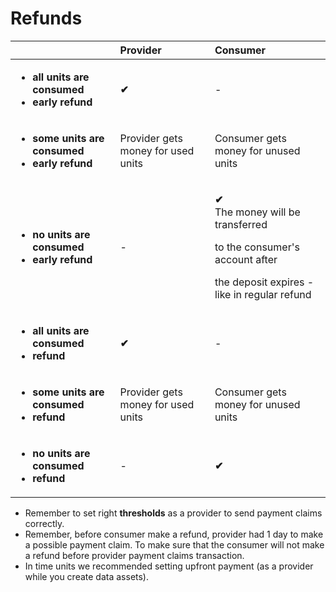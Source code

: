 # Refunds

<table>
  <thead>
    <tr>
      <th style="text-align:left"></th>
      <th style="text-align:left">Provider</th>
      <th style="text-align:left">Consumer</th>
    </tr>
  </thead>
  <tbody>
    <tr>
      <td style="text-align:left">
        <p></p>
        <ul>
          <li><b>all units are consumed</b>
          </li>
          <li><b>early refund</b>
          </li>
        </ul>
      </td>
      <td style="text-align:left"><b>&#x2714;</b>
      </td>
      <td style="text-align:left">-</td>
    </tr>
    <tr>
      <td style="text-align:left">
        <p></p>
        <ul>
          <li><b>some units are consumed</b>
          </li>
          <li><b>early refund</b>
          </li>
        </ul>
      </td>
      <td style="text-align:left">Provider gets money for used units</td>
      <td style="text-align:left">Consumer gets money for unused units</td>
    </tr>
    <tr>
      <td style="text-align:left">
        <p></p>
        <ul>
          <li><b>no units are consumed</b>
          </li>
          <li><b>early refund</b>
          </li>
        </ul>
      </td>
      <td style="text-align:left">-</td>
      <td style="text-align:left">
        <p><b>&#x2714;<br /></b>The money will be transferred</p>
        <p>to the consumer&apos;s account after</p>
        <p>the deposit expires - like in regular refund</p>
      </td>
    </tr>
    <tr>
      <td style="text-align:left">
        <p></p>
        <ul>
          <li><b>all units are consumed</b>
          </li>
          <li><b>refund</b>
          </li>
        </ul>
      </td>
      <td style="text-align:left"><b>&#x2714;</b>
      </td>
      <td style="text-align:left">-</td>
    </tr>
    <tr>
      <td style="text-align:left">
        <p></p>
        <ul>
          <li><b>some units are consumed</b>
          </li>
          <li><b>refund</b>
          </li>
        </ul>
      </td>
      <td style="text-align:left">Provider gets money for used units</td>
      <td style="text-align:left">Consumer gets money for unused units</td>
    </tr>
    <tr>
      <td style="text-align:left">
        <p></p>
        <ul>
          <li><b>no units are consumed</b>
          </li>
          <li><b>refund</b>
          </li>
        </ul>
      </td>
      <td style="text-align:left">-</td>
      <td style="text-align:left"><b>&#x2714;</b>
      </td>
    </tr>
  </tbody>
</table>



* Remember to set right **thresholds** as a provider to send payment claims correctly.
* Remember, before consumer make a refund, provider had 1 day to make a possible payment claim. To make sure that the consumer will not make a refund before provider payment claims transaction.
* In time units we recommended setting upfront payment \(as a provider while you create data assets\).

